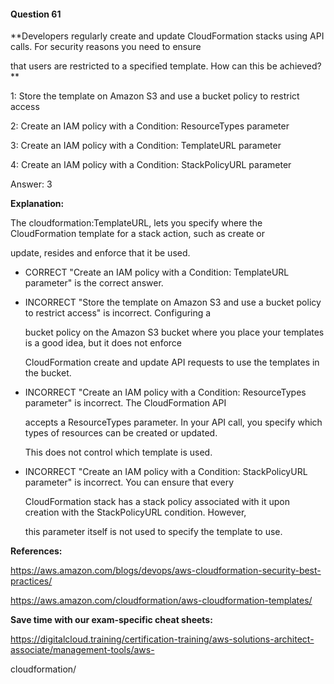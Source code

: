 #### Question  61


**Developers regularly create and update CloudFormation stacks using API calls. For security reasons you need to ensure

that users are restricted to a specified template. How can this be achieved?**


1: Store the template on Amazon S3 and use a bucket policy to restrict access


2: Create an IAM policy with a Condition: ResourceTypes parameter


3: Create an IAM policy with a Condition: TemplateURL parameter


4: Create an IAM policy with a Condition: StackPolicyURL parameter


Answer: 3


**Explanation:**


The cloudformation:TemplateURL, lets you specify where the CloudFormation template for a stack action, such as create or

update, resides and enforce that it be used.


- CORRECT "Create an IAM policy with a Condition: TemplateURL parameter" is the correct answer.


- INCORRECT "Store the template on Amazon S3 and use a bucket policy to restrict access" is incorrect. Configuring a

  bucket policy on the Amazon S3 bucket where you place your templates is a good idea, but it does not enforce

  CloudFormation create and update API requests to use the templates in the bucket.


- INCORRECT "Create an IAM policy with a Condition: ResourceTypes parameter" is incorrect. The CloudFormation API

  accepts a ResourceTypes parameter. In your API call, you specify which types of resources can be created or updated.

  This does not control which template is used.


- INCORRECT "Create an IAM policy with a Condition: StackPolicyURL parameter" is incorrect. You can ensure that every

  CloudFormation stack has a stack policy associated with it upon creation with the StackPolicyURL condition. However,

  this parameter itself is not used to specify the template to use.


**References:**


https://aws.amazon.com/blogs/devops/aws-cloudformation-security-best-practices/


https://aws.amazon.com/cloudformation/aws-cloudformation-templates/


**Save time with our exam-specific cheat sheets:**


https://digitalcloud.training/certification-training/aws-solutions-architect-associate/management-tools/aws-

cloudformation/

